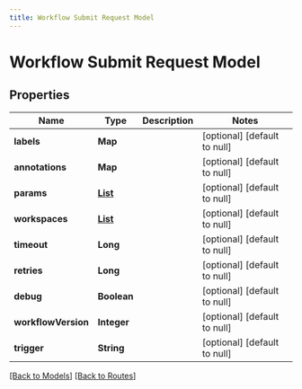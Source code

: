 ```yaml
---
title: Workflow Submit Request Model
---
```


# Workflow Submit Request Model
## Properties

| Name | Type | Description | Notes |
|------------ | ------------- | ------------- | -------------|
| **labels** | **Map** |  | [optional] [default to null] |
| **annotations** | **Map** |  | [optional] [default to null] |
| **params** | [**List**](RunParam) |  | [optional] [default to null] |
| **workspaces** | [**List**](WorkflowWorkspace) |  | [optional] [default to null] |
| **timeout** | **Long** |  | [optional] [default to null] |
| **retries** | **Long** |  | [optional] [default to null] |
| **debug** | **Boolean** |  | [optional] [default to null] |
| **workflowVersion** | **Integer** |  | [optional] [default to null] |
| **trigger** | **String** |  | [optional] [default to null] |

[[Back to Models]](../overview#models) [[Back to Routes]](../overview#routes)

